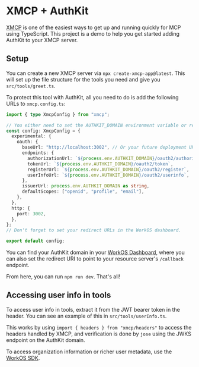 # XMCP + AuthKit

[XMCP](https://github.com/basementstudio/xmcp) is one of the easiest ways to get up and running quickly for MCP using TypeScript. This project is a demo to help you get started adding AuthKit to your XMCP server.

## Setup

You can create a new XMCP server via `npx create-xmcp-app@latest`. This will set up the file structure for the tools you need and give you `src/tools/greet.ts`.

To protect this tool with AuthKit, all you need to do is add the following URLs to `xmcp.config.ts`:

```ts
import { type XmcpConfig } from "xmcp";

// You either need to set the AUTHKIT_DOMAIN environment variable or replace the variable with hard-coded strings below.
const config: XmcpConfig = {
  experimental: {
    oauth: {
      baseUrl: "http://localhost:3002", // Or your future deployment URL
      endpoints: {
        authorizationUrl: `${process.env.AUTHKIT_DOMAIN}/oauth2/authorize`,
        tokenUrl: `${process.env.AUTHKIT_DOMAIN}/oauth2/token`,
        registerUrl: `${process.env.AUTHKIT_DOMAIN}/oauth2/register`,
        userInfoUrl: `${process.env.AUTHKIT_DOMAIN}/oauth2/userinfo`,
      },
      issuerUrl: process.env.AUTHKIT_DOMAIN as string,
      defaultScopes: ["openid", "profile", "email"],
    },
  },
  http: {
    port: 3002,
  },
};
// Don't forget to set your redirect URLs in the WorkOS dashboard.

export default config;
```

You can find your AuthKit domain in your [WorkOS Dashboard](https://workos.com), where you can also set the redirect URI to point to your resource server's `/callback` endpoint.

From here, you can run `npm run dev`. That's all!

## Accessing user info in tools

To access user info in tools, extract it from the JWT bearer token in the header. You can see an example of this in `src/tools/userInfo.ts`.

This works by using `import { headers } from "xmcp/headers"` to access the headers handled by XMCP, and verification is done by `jose` using the JWKS endpoint on the AuthKit domain.

To access organization information or richer user metadata, use the [WorkOS SDK](https://workos.com/docs/sdks/node).


